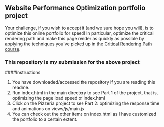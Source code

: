 ## Website Performance Optimization portfolio project

Your challenge, if you wish to accept it (and we sure hope you will), is to optimize this online portfolio for speed! In particular, optimize the critical rendering path and make this page render as quickly as possible by applying the techniques you've picked up in the [Critical Rendering Path course](https://www.udacity.com/course/ud884).



### This repository is my submission for the above project

####Instructions



1. You have downloaded/accessed the repository if you are reading this readme.
1. Run index.html in the main directory to see Part 1 of the project, that is, optimizing the page load speed of index.html
1. Click on the Pizzeria project to see Part 2: optimizing the response time and animations on views/js/main.js
1. You can check out the other items on index.html as I have customized the portfolio to a certain extent.
